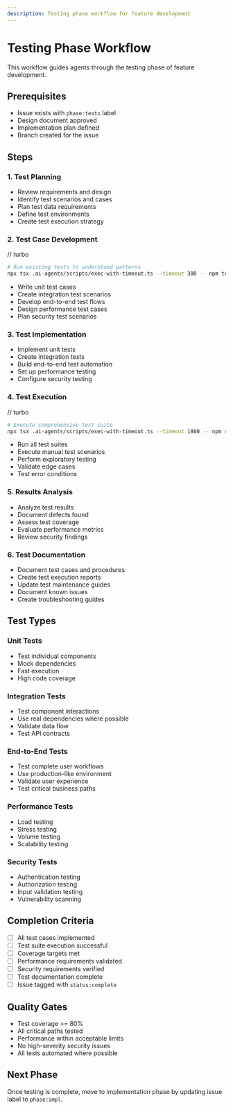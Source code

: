 ```yaml
---
description: Testing phase workflow for feature development
---
```


# Testing Phase Workflow

This workflow guides agents through the testing phase of feature development.

## Prerequisites
- Issue exists with `phase:tests` label
- Design document approved
- Implementation plan defined
- Branch created for the issue

## Steps

### 1. Test Planning

- Review requirements and design
- Identify test scenarios and cases
- Plan test data requirements
- Define test environments
- Create test execution strategy

### 2. Test Case Development

// turbo
```bash
# Run existing tests to understand patterns
npx tsx .ai-agents/scripts/exec-with-timeout.ts --timeout 300 -- npm test
```

- Write unit test cases
- Create integration test scenarios
- Develop end-to-end test flows
- Design performance test cases
- Plan security test scenarios

### 3. Test Implementation

- Implement unit tests
- Create integration tests
- Build end-to-end test automation
- Set up performance testing
- Configure security testing

### 4. Test Execution

// turbo
```bash
# Execute comprehensive test suite
npx tsx .ai-agents/scripts/exec-with-timeout.ts --timeout 1800 -- npm run test-comprehensive
```

- Run all test suites
- Execute manual test scenarios
- Perform exploratory testing
- Validate edge cases
- Test error conditions

### 5. Results Analysis

- Analyze test results
- Document defects found
- Assess test coverage
- Evaluate performance metrics
- Review security findings

### 6. Test Documentation

- Document test cases and procedures
- Create test execution reports
- Update test maintenance guides
- Document known issues
- Create troubleshooting guides

## Test Types

### Unit Tests
- Test individual components
- Mock dependencies
- Fast execution
- High code coverage

### Integration Tests
- Test component interactions
- Use real dependencies where possible
- Validate data flow
- Test API contracts

### End-to-End Tests
- Test complete user workflows
- Use production-like environment
- Validate user experience
- Test critical business paths

### Performance Tests
- Load testing
- Stress testing
- Volume testing
- Scalability testing

### Security Tests
- Authentication testing
- Authorization testing
- Input validation testing
- Vulnerability scanning

## Completion Criteria

- [ ] All test cases implemented
- [ ] Test suite execution successful
- [ ] Coverage targets met
- [ ] Performance requirements validated
- [ ] Security requirements verified
- [ ] Test documentation complete
- [ ] Issue tagged with `status:complete`

## Quality Gates

- Test coverage >= 80%
- All critical paths tested
- Performance within acceptable limits
- No high-severity security issues
- All tests automated where possible

## Next Phase

Once testing is complete, move to implementation phase by updating issue label to `phase:impl`.